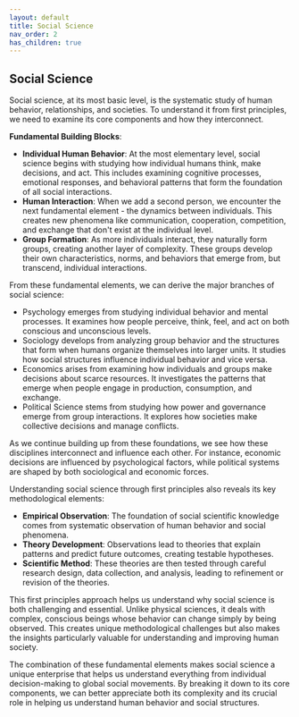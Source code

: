```yaml
---
layout: default
title: Social Science
nav_order: 2
has_children: true
---
```


## Social Science

Social science, at its most basic level, is the systematic study of human behavior, relationships, and societies. To understand it from first principles, we need to examine its core components and how they interconnect.

**Fundamental Building Blocks**:

- **Individual Human Behavior**: At the most elementary level, social science begins with studying how individual humans think, make decisions, and act. This includes examining cognitive processes, emotional responses, and behavioral patterns that form the foundation of all social interactions.
- **Human Interaction**: When we add a second person, we encounter the next fundamental element - the dynamics between individuals. This creates new phenomena like communication, cooperation, competition, and exchange that don't exist at the individual level.
- **Group Formation**: As more individuals interact, they naturally form groups, creating another layer of complexity. These groups develop their own characteristics, norms, and behaviors that emerge from, but transcend, individual interactions.

From these fundamental elements, we can derive the major branches of social science:

- Psychology emerges from studying individual behavior and mental processes. It examines how people perceive, think, feel, and act on both conscious and unconscious levels.
- Sociology develops from analyzing group behavior and the structures that form when humans organize themselves into larger units. It studies how social structures influence individual behavior and vice versa.
- Economics arises from examining how individuals and groups make decisions about scarce resources. It investigates the patterns that emerge when people engage in production, consumption, and exchange.
- Political Science stems from studying how power and governance emerge from group interactions. It explores how societies make collective decisions and manage conflicts.

As we continue building up from these foundations, we see how these disciplines interconnect and influence each other. For instance, economic decisions are influenced by psychological factors, while political systems are shaped by both sociological and economic forces.

Understanding social science through first principles also reveals its key methodological elements:

- **Empirical Observation**: The foundation of social scientific knowledge comes from systematic observation of human behavior and social phenomena.
- **Theory Development**: Observations lead to theories that explain patterns and predict future outcomes, creating testable hypotheses.
- **Scientific Method**: These theories are then tested through careful research design, data collection, and analysis, leading to refinement or revision of the theories.

This first principles approach helps us understand why social science is both challenging and essential. Unlike physical sciences, it deals with complex, conscious beings whose behavior can change simply by being observed. This creates unique methodological challenges but also makes the insights particularly valuable for understanding and improving human society.

The combination of these fundamental elements makes social science a unique enterprise that helps us understand everything from individual decision-making to global social movements. By breaking it down to its core components, we can better appreciate both its complexity and its crucial role in helping us understand human behavior and social structures.
